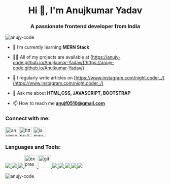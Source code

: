 
<h1 align="center">Hi 👋, I'm Anujkumar Yadav</h1>
<h3 align="center">A passionate frontend developer from India</h3>

<p align="left"> <img src="https://komarev.com/ghpvc/?username=anujy-code&label=Profile%20views&color=0e75b6&style=flat" alt="anujy-code" /> </p>

- 🌱 I’m currently learning **MERN Stack**

- 👨‍💻 All of my projects are available at [https://anujy-code.github.io/Anujkumar-Yadav/](https://anujy-code.github.io/Anujkumar-Yadav/)

- 📝 I regularly write articles on [https://www.instagram.com/night.coder_/](https://www.instagram.com/night.coder_/)

- 💬 Ask me about **HTML,CSS, JAVASCRIPT, BOOTSTRAP**

- 📫 How to reach me **anujf0510@gmail.com**

<h3 align="left">Connect with me:</h3>
<p align="left">
<a href="https://dev.to/anujycode" target="blank"><img align="center" src="https://cdn.jsdelivr.net/npm/simple-icons@3.0.1/icons/dev-dot-to.svg" alt="anujycode" height="30" width="40" /></a>
<a href="https://linkedin.com/in/anujkumar-yadav-29b2521aa" target="blank"><img align="center" src="https://cdn.jsdelivr.net/npm/simple-icons@3.0.1/icons/linkedin.svg" alt="https://www.linkedin.com/in/anujkumar-yadav-29b2521aa" height="30" width="40" /></a>
<a href="https://instagram.com/iamanujk_" target="blank"><img align="center" src="https://cdn.jsdelivr.net/npm/simple-icons@3.0.1/icons/instagram.svg" alt="iamanujk_" height="30" width="40" /></a>
</p>

<h3 align="left">Languages and Tools:</h3>
<p align="left"> <a href="https://www.cprogramming.com/" target="_blank"> <img src="https://img.icons8.com/plumpy/48/000000/circled-c.png"/> </a> <a href="https://www.w3schools.com/cpp/" target="_blank"> <img src="https://img.icons8.com/color/48/000000/c-plus-plus-logo.png"/> </a> <a href="https://www.w3schools.com/css/" target="_blank"> <img src="https://img.icons8.com/color/48/000000/css3.png"/> </a> <a href="https://expressjs.com" target="_blank"> <img src="https://devicons.github.io/devicon/devicon.git/icons/express/express-original-wordmark.svg" alt="express" width="40" height="40"/> </a> <a href="https://git-scm.com/" target="_blank"> <img src="https://www.vectorlogo.zone/logos/git-scm/git-scm-icon.svg" alt="git" width="40" height="40"/> </a> <a href="https://www.w3.org/html/" target="_blank"> <img src="https://img.icons8.com/color/48/000000/html-5.png"/> </a> <a href="https://developer.mozilla.org/en-US/docs/Web/JavaScript" target="_blank"> <img src="https://img.icons8.com/color/48/000000/javascript.png"/> </a> <a href="https://www.linux.org/" target="_blank"> <img src="https://img.icons8.com/color/48/000000/linux.png"/> </a> <a href="https://www.mysql.com/" target="_blank"> <img src="https://img.icons8.com/ios-filled/50/000000/mysql-logo.png"/> </a> <a href="https://nodejs.org" target="_blank"> <img src="https://img.icons8.com/windows/48/000000/node-js.png"/> </a> </p>

<p><img align="center" src="https://github-readme-stats.vercel.app/api/top-langs?username=anujy-code&show_icons=true&locale=en&layout=compact" alt="anujy-code" /></p>
